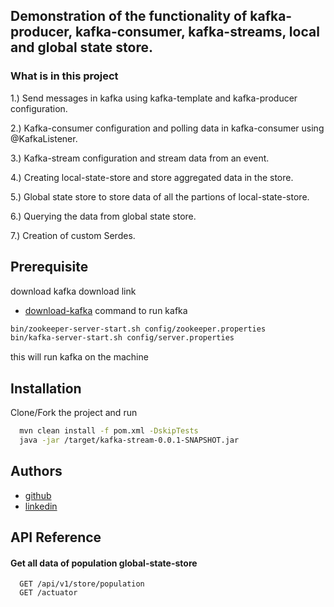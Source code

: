 
## Demonstration of the functionality of kafka-producer, kafka-consumer, kafka-streams, local and global state store.

### What is in this project

1.) Send messages in kafka using kafka-template and kafka-producer configuration.

2.) Kafka-consumer configuration and polling data in kafka-consumer using @KafkaListener.

3.) Kafka-stream configuration and stream data from an event.

4.) Creating local-state-store and store aggregated data in the store.

5.) Global state store to store data of all the partions of local-state-store.

6.) Querying the data from global state store.

7.) Creation of custom Serdes.

## Prerequisite
download kafka
download link
- [download-kafka](https://kafka.apache.org/downloads)
command to run kafka
```bash
bin/zookeeper-server-start.sh config/zookeeper.properties
bin/kafka-server-start.sh config/server.properties
```
this will run kafka on the machine

## Installation

Clone/Fork the project and run 

```bash
  mvn clean install -f pom.xml -DskipTests
  java -jar /target/kafka-stream-0.0.1-SNAPSHOT.jar
```
    
## Authors

- [github](https://github.com/Rakeshbakolia)
- [linkedin](https://www.linkedin.com/in/rakesh-bakolia-8b9842144/)

## API Reference

#### Get all data of population global-state-store

```http
  GET /api/v1/store/population
  GET /actuator
```

